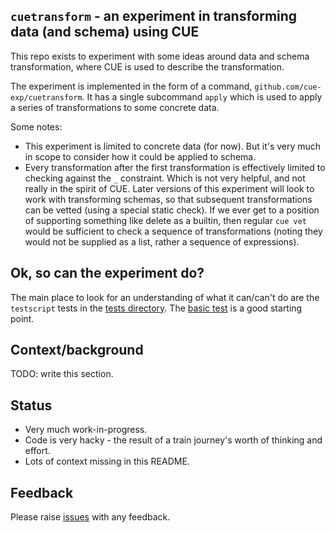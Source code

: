## `cuetransform` - an experiment in transforming data (and schema) using CUE

This repo exists to experiment with some ideas around data and schema
transformation, where CUE is used to describe the transformation.

The experiment is implemented in the form of a command,
`github.com/cue-exp/cuetransform`. It has a single subcommand `apply` which is
used to apply a series of transformations to some concrete data.

Some notes:

* This experiment is limited to concrete data (for now). But it's very much in
  scope to consider how it could be applied to schema.
* Every transformation after the first transformation is effectively limited to
  checking against the `_` constraint. Which is not very helpful, and not really
  in the spirit of CUE. Later versions of this experiment will look to work with
  transforming schemas, so that subsequent transformations can be vetted (using
  a special static check). If we ever get to a position of supporting something
  like delete as a builtin, then regular `cue vet` would be sufficient to check
  a sequence of transformations (noting they would not be supplied as a list,
  rather a sequence of expressions).

## Ok, so can the experiment do?

The main place to look for an understanding of what it can/can't do are the
`testscript` tests in the [tests directory](tree/main/cmd/testdata/script/).
The [basic test](tree/main/cmd/testdata/script/basic.txt) is a good starting
point.

## Context/background

TODO: write this section.

## Status

* Very much work-in-progress.
* Code is very hacky - the result of a train journey's worth of thinking and
  effort.
* Lots of context missing in this README.

## Feedback

Please raise [issues](https://github.com/myitcv/cuetransform/issues) with any
feedback.
